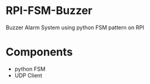 # RPI-FSM-Buzzer
Buzzer Alarm System using python FSM pattern on RPI

# Components
- python FSM
- UDP Client
